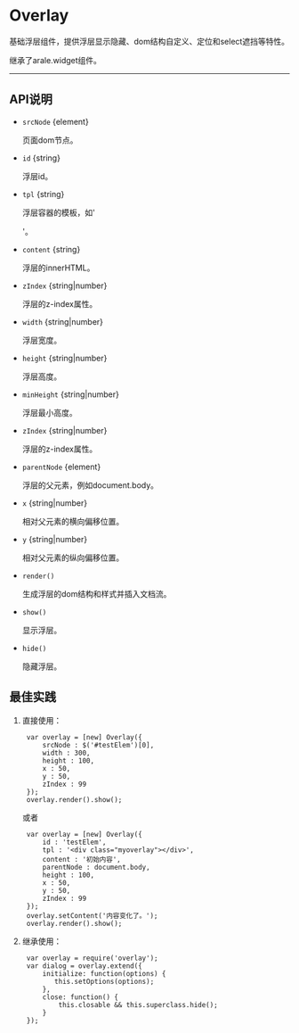 
# Overlay

基础浮层组件，提供浮层显示隐藏、dom结构自定义、定位和select遮挡等特性。

继承了arale.widget组件。

---


## API说明

* `srcNode` {element} 
	
	页面dom节点。
	
* `id` {string} 

	浮层id。

* `tpl` {string}

	浮层容器的模板，如'<div class="myoverlay"></div>'。
	
* `content` {string}

	浮层的innerHTML。
	
* `zIndex` {string|number}

	浮层的z-index属性。
	
* `width` {string|number}

	浮层宽度。
	
* `height` {string|number}

	浮层高度。
	
* `minHeight` {string|number}

	浮层最小高度。

* `zIndex` {string|number}

	浮层的z-index属性。
	
* `parentNode` {element}

	浮层的父元素，例如document.body。
	
* `x` {string|number}

	相对父元素的横向偏移位置。
	
* `y` {string|number}

	相对父元素的纵向偏移位置。

* `render()` 

	生成浮层的dom结构和样式并插入文档流。
	
* `show()` 

	显示浮层。
	
* `hide()` 

	隐藏浮层。


## 最佳实践

1. 直接使用：

		var overlay = [new] Overlay({
			srcNode : $('#testElem')[0],
			width : 300,
			height : 100,
			x : 50,
			y : 50,
			zIndex : 99
		});
		overlay.render().show();
	
	或者
	
		var overlay = [new] Overlay({
			id : 'testElem',
			tpl : '<div class="myoverlay"></div>',
			content : '初始内容',
			parentNode : document.body,
			height : 100,
			x : 50,
			y : 50,
			zIndex : 99
		});
		overlay.setContent('内容变化了。');
		overlay.render().show();

2. 继承使用：

		var overlay = require('overlay');
		var dialog = overlay.extend({
			initialize: function(options) {
         	   this.setOptions(options);
        	},
        	close: function() {
        		this.closable && this.superclass.hide();
        	}
		});

